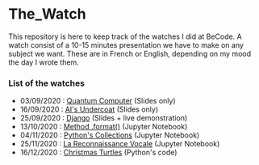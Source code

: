 # The_Watch

This repository is here to keep track of the watches I did at BeCode.
A watch consist of a 10-15 minutes presentation we have to make on any subject we want.
These are in French or English, depending on my mood the day I wrote them.

### List of the watches

- 03/09/2020 : [Quantum Computer](https://docs.google.com/presentation/d/1NGb4BwHzq-p1ZMoWdyDVcXZoa9lb0jJL-pykHehg9DE/edit?usp=sharing) (Slides only)
- 16/09/2020 : [AI's Undercoat](https://docs.google.com/presentation/d/1QHCkqr5DcoP60MY8f4TjjXOPOp-7jX0_N2FAvRSPtd4/edit?usp=sharing) (Slides only)
- 25/09/2020 : [Django](https://docs.google.com/presentation/d/1EVWiu3odfeCrZJaEDCbx3r60srbktvbSpDHSXTKxLfI/edit?usp=sharing) (Slides + live demonstration)
- 13/10/2020 : [Method .format()](https://github.com/Demesmaeker/The_Watch/blob/main/method_format.ipynb) (Jupyter Notebook)
- 04/11/2020 : [Python's Collections](https://github.com/Demesmaeker/My_Watch/blob/main/Collections.ipynb) (Jupyter Notebook)
- 25/11/2020 : [La Reconnaissance Vocale](https://github.com/Demesmaeker/My_Watch/blob/main/Reconnaissance%20Vocale.ipynb) (Jupyter Notebook)
- 16/12/2020 : [Christmas Turtles](https://github.com/Demesmaeker/My_Watch/tree/main/Turtle) (Python's code)



